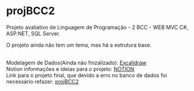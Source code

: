 # projBCC2
Projeto avaliativo de Linguagem de Programação - 2 BCC - WEB MVC
C#, ASP.NET, SQL Server.

O projeto ainda não tem um tema, mas há a estrutura base.

  <br>
  Modelagem de Dados(Ainda não finzalizado): 
  </a>
   <a href="https://excalidraw.com/#json=Y18I3Ao4YBtS7iXJCgwYS,gKf4bsTwou_NbL3S9oaqVg">
  Excalidraw
  </a>
  
  <br>
  Notion informações e ideias para o projeto:
  </a>
   <a href="https://cuboid-thorn-1c4.notion.site/LINGUAGEM-DE-PROGRAMA-O-ae2ce93e0837497b828d3aa38fb0df0b">
  NOTION
  </a>
  
  <br>
  Link para o projeto final, que devido a erro no banco de dados foi necessário refazer: 
  </a>
   <a href="https://github.com/gabrielmossini/projBCC2">
  projBCC2
  </a>
